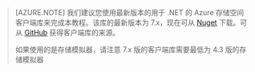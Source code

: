 >[AZURE.NOTE] 我们建议您使用最新版本的用于 .NET 的 Azure 存储空间客户端库来完成本教程。该库的最新版本为 7.x，现在可从 [Nuget](https://www.nuget.org/packages/WindowsAzure.Storage/) 下载。可从 [GitHub](https://github.com/Azure/azure-storage-net) 获得客户端库的来源。
>
>如果使用的是存储模拟器，请注意 7.x 版的客户端库需要最低为 4.3 版的存储模拟器

<!---HONumber=AcomDC_0921_2016-->